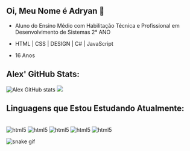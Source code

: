## Oi, Meu Nome é Adryan 👋


- Aluno do Ensino Médio com Habilitação Técnica e Profissional em Desenvolvimento de Sistemas 2° ANO

- HTML | CSS | DESIGN | C# | JavaScript 

- 16 Anos






## Alex' GitHub Stats:

![Alex GitHub stats](https://github-readme-stats.vercel.app/api?username=AlexSanderXDZ&show_icons=true&theme=radical)
<img src="https://github-readme-stats.vercel.app/api/top-langs/?username=AlexSanderXDZ&layout=compact&langs_count=6&theme=radical"/>

<!-- 

### Visite Meu Discord e Meu canal:

[![Discord](https://img.shields.io/badge/Discord-7289DA?style=for-the-badge&logo=discord&logoColor=white)](https://discord.gg/kdVKKpQPBA)
[![Youtube](https://img.shields.io/badge/YouTube-FF0000?style=for-the-badge&logo=youtube&logoColor=white)](https://www.youtube.com/channel/UCGwFA0eXxjD68lBuuZ4iPPQ)

-->

## Linguagens que Estou Estudando Atualmente:

<div style="display: inline_block"><br/>
    <img align="center" alt="html5" src="https://img.shields.io/badge/HTML5-E34F26?style=for-the-badge&logo=html5&logoColor=white" />
    <img align="center" alt="html5" src="https://img.shields.io/badge/CSS3-1572B6?style=for-the-badge&logo=css3&logoColor=white" />
    <img align="center" alt="html5" src="https://img.shields.io/badge/JavaScript-323330?style=for-the-badge&logo=javascript&logoColor=F7DF1E" />
     <img align="center" alt="html5" src="https://img.shields.io/badge/C%23-239120?style=for-the-badge&logo=c-sharp&logoColor=white" />
     <img align="center" alt="html5" src="https://img.shields.io/badge/PHP-777BB4?style=for-the-badge&logo=php&logoColor=white"/>
</div>

![snake gif](https://github.com/AlexSanderXDZ/AlexSanderXDZ/blob/output/github-contribution-grid-snake.svg)

